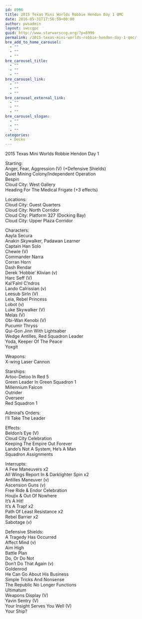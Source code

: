 ```yaml
---
id: 8996
title: 2015 Texas Mini Worlds Robbie Hendon Day 1 QMC
date: 2016-05-31T17:56:59+00:00
author: pwsadmin
layout: swccgpc
guid: http://www.starwarsccg.org/?p=8996
permalink: /2015-texas-mini-worlds-robbie-hendon-day-1-qmc/
bre_add_to_home_carousel:
  - ""
  - ""
  - ""
bre_carousel_title:
  - ""
  - ""
  - ""
bre_carousel_link:
  - ""
  - ""
  - ""
bre_carousel_external_link:
  - ""
  - ""
  - ""
bre_carousel_slogan:
  - ""
  - ""
  - ""
categories:
  - Decks
---
```

2015 Texas Mini Worlds Robbie Hendon Day 1

Starting:  
Anger, Fear, Aggression (V) (+Defensive Shields)  
Quiet Mining Colony/Independent Operation  
Bespin  
Cloud City: West Gallery  
Heading For The Medical Frigate (+3 effects)

Locations:  
Cloud City: Guest Quarters  
Cloud City: North Corridor  
Cloud City: Platform 327 (Docking Bay)  
Cloud City: Upper Plaza Corridor

Characters:  
Aayla Secura  
Anakin Skywalker, Padawan Learner  
Captain Han Solo  
Chewie (V)  
Commander Narra  
Corran Horn  
Dash Rendar  
Derek &#8216;Hobbie&#8217; Klivian (v)  
Harc Seff (V)  
Kal&#8217;Falnl C&#8217;ndros  
Lando Calrissian (v)  
Leesub Sirln (V)  
Leia, Rebel Princess  
Lobot (v)  
Luke Skywalker (V)  
Melas (V)  
Obi-Wan Kenobi (V)  
Pucumir Thryss  
Qui-Gon Jinn With Lightsaber  
Wedge Antilles, Red Squadron Leader  
Yoda, Keeper Of The Peace  
Yoxgit

Weapons:  
X-wing Laser Cannon

Starships:  
Artoo-Detoo In Red 5  
Green Leader In Green Squadron 1  
Millennium Falcon  
Outrider  
Overseer  
Red Squadron 1

Admiral&#8217;s Orders:  
I&#8217;ll Take The Leader

Effects:  
Beldon’s Eye (V)  
Cloud City Celebration  
Keeping The Empire Out Forever  
Lando&#8217;s Not A System, He&#8217;s A Man  
Squadron Assignments

Interrupts:  
A Few Maneuvers x2  
All Wings Report In & Darklighter Spin x2  
Antilles Maneuver (v)  
Ascension Guns (v)  
Free Ride & Endor Celebration  
Houjix & Out Of Nowhere  
It&#8217;s A Hit!  
It’s A Trap! x2  
Path Of Least Resistance x2  
Rebel Barrier x2  
Sabotage (v)

Defensive Shields:  
A Tragedy Has Occurred  
Affect Mind (v)  
Aim High  
Battle Plan  
Do, Or Do Not  
Don&#8217;t Do That Again (v)  
Goldenrod  
He Can Go About His Business  
Simple Tricks And Nonsense  
The Republic No Longer Functions  
Ultimatum  
Weapons Display (V)  
Yavin Sentry (V)  
Your Insight Serves You Well (V)  
Your Ship?